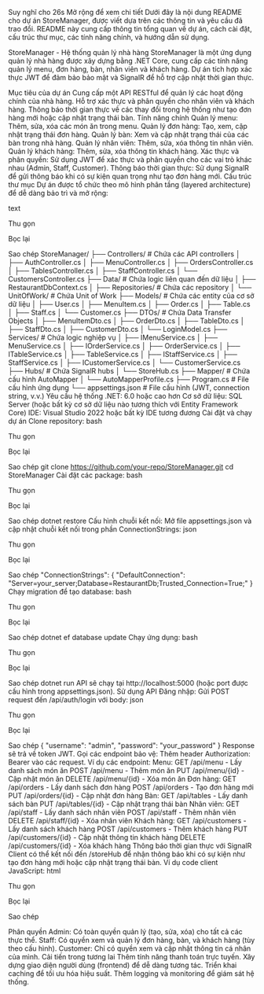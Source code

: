 Suy nghĩ cho
26s
Mở rộng để xem chi tiết
Dưới đây là nội dung README cho dự án StoreManager, được viết dựa trên các thông tin và yêu cầu đã trao đổi. README này cung cấp thông tin tổng quan về dự án, cách cài đặt, cấu trúc thư mục, các tính năng chính, và hướng dẫn sử dụng.

StoreManager - Hệ thống quản lý nhà hàng
StoreManager là một ứng dụng quản lý nhà hàng được xây dựng bằng .NET Core, cung cấp các tính năng quản lý menu, đơn hàng, bàn, nhân viên và khách hàng. Dự án tích hợp xác thực JWT để đảm bảo bảo mật và SignalR để hỗ trợ cập nhật thời gian thực.

Mục tiêu của dự án
Cung cấp một API RESTful để quản lý các hoạt động chính của nhà hàng.
Hỗ trợ xác thực và phân quyền cho nhân viên và khách hàng.
Thông báo thời gian thực về các thay đổi trong hệ thống như tạo đơn hàng mới hoặc cập nhật trạng thái bàn.
Tính năng chính
Quản lý menu: Thêm, sửa, xóa các món ăn trong menu.
Quản lý đơn hàng: Tạo, xem, cập nhật trạng thái đơn hàng.
Quản lý bàn: Xem và cập nhật trạng thái của các bàn trong nhà hàng.
Quản lý nhân viên: Thêm, sửa, xóa thông tin nhân viên.
Quản lý khách hàng: Thêm, sửa, xóa thông tin khách hàng.
Xác thực và phân quyền: Sử dụng JWT để xác thực và phân quyền cho các vai trò khác nhau (Admin, Staff, Customer).
Thông báo thời gian thực: Sử dụng SignalR để gửi thông báo khi có sự kiện quan trọng như tạo đơn hàng mới.
Cấu trúc thư mục
Dự án được tổ chức theo mô hình phân tầng (layered architecture) để dễ dàng bảo trì và mở rộng:

text

Thu gọn

Bọc lại

Sao chép
StoreManager/
├── Controllers/              # Chứa các API controllers
│   ├── AuthController.cs
│   ├── MenuController.cs
│   ├── OrdersController.cs
│   ├── TablesController.cs
│   ├── StaffController.cs
│   └── CustomersController.cs
├── Data/                     # Chứa logic liên quan đến dữ liệu
│   ├── RestaurantDbContext.cs
│   ├── Repositories/         # Chứa các repository
│   └── UnitOfWork/           # Chứa Unit of Work
├── Models/                   # Chứa các entity của cơ sở dữ liệu
│   ├── User.cs
│   ├── MenuItem.cs
│   ├── Order.cs
│   ├── Table.cs
│   ├── Staff.cs
│   └── Customer.cs
├── DTOs/                     # Chứa Data Transfer Objects
│   ├── MenuItemDto.cs
│   ├── OrderDto.cs
│   ├── TableDto.cs
│   ├── StaffDto.cs
│   ├── CustomerDto.cs
│   └── LoginModel.cs
├── Services/                 # Chứa logic nghiệp vụ
│   ├── IMenuService.cs
│   ├── MenuService.cs
│   ├── IOrderService.cs
│   ├── OrderService.cs
│   ├── ITableService.cs
│   ├── TableService.cs
│   ├── IStaffService.cs
│   ├── StaffService.cs
│   ├── ICustomerService.cs
│   └── CustomerService.cs
├── Hubs/                     # Chứa SignalR hubs
│   └── StoreHub.cs
├── Mapper/                   # Chứa cấu hình AutoMapper
│   └── AutoMapperProfile.cs
├── Program.cs                # File cấu hình ứng dụng
└── appsettings.json          # File cấu hình (JWT, connection string, v.v.)
Yêu cầu hệ thống
.NET: 6.0 hoặc cao hơn
Cơ sở dữ liệu: SQL Server (hoặc bất kỳ cơ sở dữ liệu nào tương thích với Entity Framework Core)
IDE: Visual Studio 2022 hoặc bất kỳ IDE tương đương
Cài đặt và chạy dự án
Clone repository:
bash

Thu gọn

Bọc lại

Sao chép
git clone https://github.com/your-repo/StoreManager.git
cd StoreManager
Cài đặt các package:
bash

Thu gọn

Bọc lại

Sao chép
dotnet restore
Cấu hình chuỗi kết nối:
Mở file appsettings.json và cập nhật chuỗi kết nối trong phần ConnectionStrings:
json

Thu gọn

Bọc lại

Sao chép
"ConnectionStrings": {
  "DefaultConnection": "Server=your_server;Database=RestaurantDb;Trusted_Connection=True;"
}
Chạy migration để tạo database:
bash

Thu gọn

Bọc lại

Sao chép
dotnet ef database update
Chạy ứng dụng:
bash

Thu gọn

Bọc lại

Sao chép
dotnet run
API sẽ chạy tại http://localhost:5000 (hoặc port được cấu hình trong appsettings.json).
Sử dụng API
Đăng nhập: Gửi POST request đến /api/auth/login với body:
json

Thu gọn

Bọc lại

Sao chép
{
  "username": "admin",
  "password": "your_password"
}
Response sẽ trả về token JWT.
Gọi các endpoint bảo vệ: Thêm header Authorization: Bearer <token> vào các request.
Ví dụ các endpoint:
Menu:
GET /api/menu - Lấy danh sách món ăn
POST /api/menu - Thêm món ăn
PUT /api/menu/{id} - Cập nhật món ăn
DELETE /api/menu/{id} - Xóa món ăn
Đơn hàng:
GET /api/orders - Lấy danh sách đơn hàng
POST /api/orders - Tạo đơn hàng mới
PUT /api/orders/{id} - Cập nhật đơn hàng
Bàn:
GET /api/tables - Lấy danh sách bàn
PUT /api/tables/{id} - Cập nhật trạng thái bàn
Nhân viên:
GET /api/staff - Lấy danh sách nhân viên
POST /api/staff - Thêm nhân viên
DELETE /api/staff/{id} - Xóa nhân viên
Khách hàng:
GET /api/customers - Lấy danh sách khách hàng
POST /api/customers - Thêm khách hàng
PUT /api/customers/{id} - Cập nhật thông tin khách hàng
DELETE /api/customers/{id} - Xóa khách hàng
Thông báo thời gian thực với SignalR
Client có thể kết nối đến /storeHub để nhận thông báo khi có sự kiện như tạo đơn hàng mới hoặc cập nhật trạng thái bàn.
Ví dụ code client JavaScript:
html

Thu gọn

Bọc lại

Sao chép
<script src="https://cdnjs.cloudflare.com/ajax/libs/microsoft-signalr/6.0.1/signalr.min.js"></script>
<script>
    const connection = new signalR.HubConnectionBuilder()
        .withUrl("http://localhost:5000/storeHub", {
            accessTokenFactory: () => "your_jwt_token_here"
        })
        .build();

    connection.on("ReceiveUpdate", (eventType, message) => {
        console.log(`${eventType}: ${message}`);
    });

    connection.start().catch(err => console.error(err));
</script>
Phân quyền
Admin: Có toàn quyền quản lý (tạo, sửa, xóa) cho tất cả các thực thể.
Staff: Có quyền xem và quản lý đơn hàng, bàn, và khách hàng (tùy theo cấu hình).
Customer: Chỉ có quyền xem và cập nhật thông tin cá nhân của mình.
Cải tiến trong tương lai
Thêm tính năng thanh toán trực tuyến.
Xây dựng giao diện người dùng (frontend) để dễ dàng tương tác.
Triển khai caching để tối ưu hóa hiệu suất.
Thêm logging và monitoring để giám sát hệ thống.
